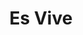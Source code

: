 ---
title: Es Vive
categories:
- radio
- digital
- press
tags:
- artist
position: 2
image: 
is-featured: 
is-front: 
website:
facebook: https://www.facebook.com/esvive
twitter:
instagram:
spotify:
soundcloud:
youtube:
apple:
layout: client
---